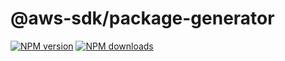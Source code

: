 # @aws-sdk/package-generator

[![NPM version](https://img.shields.io/npm/v/@aws-sdk/package-generator.svg)](https://www.npmjs.com/package/@aws-sdk/package-generator)
[![NPM downloads](https://img.shields.io/npm/dm/@aws-sdk/package-generator.svg)](https://www.npmjs.com/package/@aws-sdk/package-generator)

